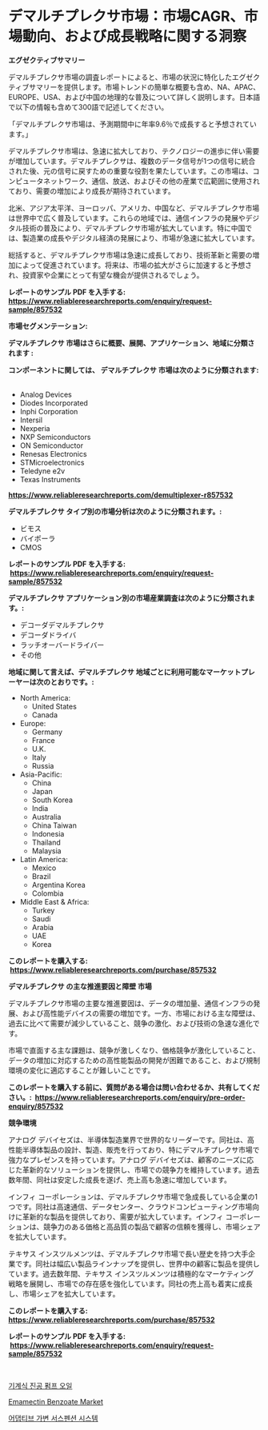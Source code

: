 <p><h1>デマルチプレクサ市場：市場CAGR、市場動向、および成長戦略に関する洞察</h1></p><p><strong>エグゼクティブサマリー</strong></p>
<p><p>デマルチプレクサ市場の調査レポートによると、市場の状況に特化したエグゼクティブサマリーを提供します。市場トレンドの簡単な概要も含め、NA、APAC、EUROPE、USA、および中国の地理的な普及について詳しく説明します。日本語で以下の情報も含めて300語で記述してください。</p><p>「デマルチプレクサ市場は、予測期間中に年率9.6％で成長すると予想されています。」</p><p>デマルチプレクサ市場は、急速に拡大しており、テクノロジーの進歩に伴い需要が増加しています。デマルチプレクサは、複数のデータ信号が1つの信号に統合された後、元の信号に戻すための重要な役割を果たしています。この市場は、コンピュータネットワーク、通信、放送、およびその他の産業で広範囲に使用されており、需要の増加により成長が期待されています。</p><p>北米、アジア太平洋、ヨーロッパ、アメリカ、中国など、デマルチプレクサ市場は世界中で広く普及しています。これらの地域では、通信インフラの発展やデジタル技術の普及により、デマルチプレクサ市場が拡大しています。特に中国では、製造業の成長やデジタル経済の発展により、市場が急速に拡大しています。</p><p>総括すると、デマルチプレクサ市場は急速に成長しており、技術革新と需要の増加によって促進されています。将来は、市場の拡大がさらに加速すると予想され、投資家や企業にとって有望な機会が提供されるでしょう。</p></p>
<p><strong>レポートのサンプル PDF を入手する: <a href="https://www.reliableresearchreports.com/enquiry/request-sample/857532">https://www.reliableresearchreports.com/enquiry/request-sample/857532</a></strong></p>
<p><strong>市場セグメンテーション:</strong></p>
<p><strong> デマルチプレクサ 市場はさらに概要、展開、アプリケーション、地域に分類されます :</strong></p>
<p><strong>コンポーネントに関しては、 デマルチプレクサ 市場は次のように分類されます: &nbsp;</strong></p>
<p><ul><li>Analog Devices</li><li>Diodes Incorporated</li><li>Inphi Corporation</li><li>Intersil</li><li>Nexperia</li><li>NXP Semiconductors</li><li>ON Semiconductor</li><li>Renesas Electronics</li><li>STMicroelectronics</li><li>Teledyne e2v</li><li>Texas Instruments</li></ul></p>
<p><strong><a href="https://www.reliableresearchreports.com/demultiplexer-r857532">https://www.reliableresearchreports.com/demultiplexer-r857532</a></strong></p>
<p><strong> デマルチプレクサ タイプ別の市場分析は次のように分類されます。:</strong></p>
<p><ul><li>ビモス</li><li>バイポーラ</li><li>CMOS</li></ul></p>
<p><strong>レポートのサンプル PDF を入手する: &nbsp;<a href="https://www.reliableresearchreports.com/enquiry/request-sample/857532">https://www.reliableresearchreports.com/enquiry/request-sample/857532</a></strong></p>
<p><strong> デマルチプレクサ アプリケーション別の市場産業調査は次のように分類されます。:</strong></p>
<p><ul><li>デコーダデマルチプレクサ</li><li>デコーダドライバ</li><li>ラッチオーバードライバー</li><li>その他</li></ul></p>
<p><strong>地域に関して言えば、デマルチプレクサ 地域ごとに利用可能なマーケットプレーヤーは次のとおりです。:</strong></p>
<p><ul>
    <li>
        North America:
        <ul>
            <li>United States</li>
            <li>Canada</li>
        </ul>
    </li>
    <li>
        Europe:
        <ul>
            <li>Germany</li>
            <li>France</li>
            <li>U.K.</li>
            <li>Italy</li>
            <li>Russia</li>
        </ul>
    </li>
    <li>
        Asia-Pacific:
        <ul>
            <li>China</li>
            <li>Japan</li>
            <li>South Korea</li>
            <li>India</li>
            <li>Australia</li>
            <li>China Taiwan</li>
            <li>Indonesia</li>
            <li>Thailand</li>
            <li>Malaysia</li>
        </ul>
    </li>
    <li>
        Latin America:
        <ul>
            <li>Mexico</li>
            <li>Brazil</li>
            <li>Argentina Korea</li>
            <li>Colombia</li>
        </ul>
    </li>
    <li>
        Middle East & Africa:
        <ul>
            <li>Turkey</li>
            <li>Saudi</li>
            <li>Arabia</li>
            <li>UAE</li>
            <li>Korea</li>
        </ul>
    </li>
    </ul></p>
<p><strong>このレポートを購入する: &nbsp;<a href="https://www.reliableresearchreports.com/purchase/857532">https://www.reliableresearchreports.com/purchase/857532</a></strong></p>
<p><strong>デマルチプレクサ の主な推進要因と障壁 市場</strong></p>
<p><p>デマルチプレクサ市場の主要な推進要因は、データの増加量、通信インフラの発展、および高性能デバイスの需要の増加です。一方、市場における主な障壁は、過去に比べて需要が減少していること、競争の激化、および技術の急速な進化です。</p><p>市場で直面する主な課題は、競争が激しくなり、価格競争が激化していること、データの増加に対応するための高性能製品の開発が困難であること、および規制環境の変化に適応することが難しいことです。</p></p>
<p><strong>このレポートを購入する前に、質問がある場合は問い合わせるか、共有してください。:&nbsp; <a href="https://www.reliableresearchreports.com/enquiry/pre-order-enquiry/857532">https://www.reliableresearchreports.com/enquiry/pre-order-enquiry/857532</a></strong></p>
<p><strong>競争環境</strong></p>
<p><p>アナログ デバイセズは、半導体製造業界で世界的なリーダーです。同社は、高性能半導体製品の設計、製造、販売を行っており、特にデマルチプレクサ市場で強力なプレゼンスを持っています。アナログ デバイセズは、顧客のニーズに応じた革新的なソリューションを提供し、市場での競争力を維持しています。過去数年間、同社は安定した成長を遂げ、売上高も急速に増加しています。</p><p>インフィ コーポレーションは、デマルチプレクサ市場で急成長している企業の1つです。同社は高速通信、データセンター、クラウドコンピューティング市場向けに革新的な製品を提供しており、需要が拡大しています。インフィ コーポレーションは、競争力のある価格と高品質の製品で顧客の信頼を獲得し、市場シェアを拡大しています。</p><p>テキサス インスツルメンツは、デマルチプレクサ市場で長い歴史を持つ大手企業です。同社は幅広い製品ラインナップを提供し、世界中の顧客に製品を提供しています。過去数年間、テキサス インスツルメンツは積極的なマーケティング戦略を展開し、市場での存在感を強化しています。同社の売上高も着実に成長し、市場シェアを拡大しています。</p></p>
<p><strong>このレポートを購入する: &nbsp; <a href="https://www.reliableresearchreports.com/purchase/857532">https://www.reliableresearchreports.com/purchase/857532</a></strong></p>
<p><strong>レポートのサンプル PDF を入手する: &nbsp;<a href="https://www.reliableresearchreports.com/enquiry/request-sample/857532">https://www.reliableresearchreports.com/enquiry/request-sample/857532</a></strong><strong></strong></p>
<p>&nbsp;</p>
<p><p><a href="https://medium.com/@davionolson1/%EA%B8%B0%EA%B3%84%EC%8B%9D-%EC%A7%84%EA%B3%B5-%ED%8E%8C%ED%94%84-%EC%98%A4%EC%9D%BC-%EC%8B%9C%EC%9E%A5-%ED%86%B5%EC%B0%B0-%EC%8B%9C%EC%9E%A5-%EB%8F%99%ED%96%A5-%EC%84%B1%EC%9E%A5-2024%EB%85%84%EB%B6%80%ED%84%B0-2031%EB%85%84%EA%B9%8C%EC%A7%80-%EC%98%88%EC%B8%A1%EB%90%9C-%EA%B2%83-e3fd939889ba">기계식 진공 펌프 오일</a></p><p><a href="https://circular-yam-9b9.notion.site/Emamectin-Benzoate-Market-A-Comprehensive-Report-of-its-Market-Share-Growth-Trends-2024-2031-f1766743a0934618965b479f65d28359">Emamectin Benzoate Market</a></p><p><a href="https://medium.com/@pyscho67867/%EA%B0%80%EB%B3%80%EC%A0%81-%EA%B0%80%EB%B3%80%ED%98%95-%EC%84%9C%EC%8A%A4%ED%8E%9C%EC%85%98-%EC%8B%9C%EC%8A%A4%ED%85%9C-%EC%8B%9C%EC%9E%A5-%EB%B6%84%EC%84%9D-%EB%B0%8F-2024%EB%85%84%EB%B6%80%ED%84%B0-2031%EB%85%84%EA%B9%8C%EC%A7%80%EC%9D%98-%ED%81%AC%EA%B8%B0-%EC%98%88%EC%B8%A1-668529952b23">어댑티브 가변 서스펜션 시스템</a></p></p>